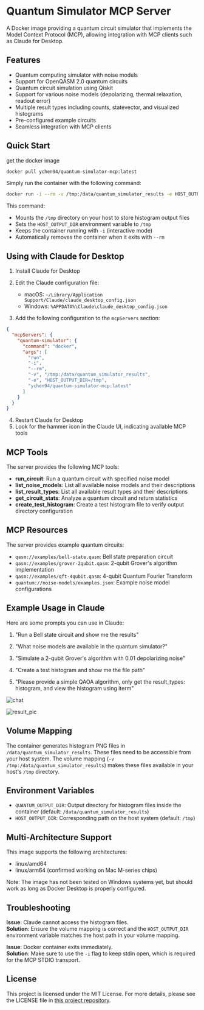 # Quantum Simulator MCP Server

A Docker image providing a quantum circuit simulator that implements the Model Context Protocol (MCP), allowing integration with MCP clients such as Claude for Desktop.



## Features

- Quantum computing simulator with noise models
- Support for OpenQASM 2.0 quantum circuits
- Quantum circuit simulation using Qiskit
- Support for various noise models (depolarizing, thermal relaxation, readout error)
- Multiple result types including counts, statevector, and visualized histograms
- Pre-configured example circuits
- Seamless integration with MCP clients

## Quick Start

get the docker image

```bash
docker pull ychen94/quantum-simulator-mcp:latest
```


Simply run the container with the following command:

```bash
docker run -i --rm -v /tmp:/data/quantum_simulator_results -e HOST_OUTPUT_DIR="/tmp" ychen94/quantum-simulator-mcp:latest
```

This command:
- Mounts the `/tmp` directory on your host to store histogram output files
- Sets the `HOST_OUTPUT_DIR` environment variable to `/tmp`
- Keeps the container running with `-i` (interactive mode)
- Automatically removes the container when it exits with `--rm`

## Using with Claude for Desktop

1. Install Claude for Desktop
2. Edit the Claude configuration file:
   - macOS: `~/Library/Application Support/Claude/claude_desktop_config.json`
   - Windows: `%APPDATA%\Claude\claude_desktop_config.json`

3. Add the following configuration to the `mcpServers` section:

```json
{
  "mcpServers": {
    "quantum-simulator": {
      "command": "docker",
      "args": [
        "run",
        "-i",
        "--rm",
        "-v", "/tmp:/data/quantum_simulator_results",
        "-e", "HOST_OUTPUT_DIR=/tmp",
        "ychen94/quantum-simulator-mcp:latest"
      ]
    }
  }
}
```

4. Restart Claude for Desktop
5. Look for the hammer icon in the Claude UI, indicating available MCP tools

## MCP Tools

The server provides the following MCP tools:

- **run_circuit**: Run a quantum circuit with specified noise model
- **list_noise_models**: List all available noise models and their descriptions
- **list_result_types**: List all available result types and their descriptions
- **get_circuit_stats**: Analyze a quantum circuit and return statistics
- **create_test_histogram**: Create a test histogram file to verify output directory configuration

## MCP Resources

The server provides example quantum circuits:

- `qasm://examples/bell-state.qasm`: Bell state preparation circuit
- `qasm://examples/grover-2qubit.qasm`: 2-qubit Grover's algorithm implementation
- `qasm://examples/qft-4qubit.qasm`: 4-qubit Quantum Fourier Transform
- `quantum://noise-models/examples.json`: Example noise model configurations

## Example Usage in Claude

Here are some prompts you can use in Claude:

1. "Run a Bell state circuit and show me the results"

2. "What noise models are available in the quantum simulator?"

3. "Simulate a 2-qubit Grover's algorithm with 0.01 depolarizing noise"

4. "Create a test histogram and show me the file path"

5. "Please provide a simple QAOA algorithm, only get the result_types: histogram, and view the histogram using iterm"

![chat](https://raw.githubusercontent.com/YuChenSSR/pics/master/imgs/2025-03-22/FHE8cIDqLRN36pOm.png)

![result_pic](https://raw.githubusercontent.com/YuChenSSR/pics/master/imgs/2025-03-22/OKD2nqE0aHYuWBan.png)


## Volume Mapping

The container generates histogram PNG files in `/data/quantum_simulator_results`. These files need to be accessible from your host system. The volume mapping (`-v /tmp:/data/quantum_simulator_results`) makes these files available in your host's `/tmp` directory.

## Environment Variables

- `QUANTUM_OUTPUT_DIR`: Output directory for histogram files inside the container (default: `/data/quantum_simulator_results`)
- `HOST_OUTPUT_DIR`: Corresponding path on the host system (default: `/tmp`)

## Multi-Architecture Support

This image supports the following architectures:
- linux/amd64
- linux/arm64 (confirmed working on Mac M-series chips)

Note: The image has not been tested on Windows systems yet, but should work as long as Docker Desktop is properly configured.

## Troubleshooting

**Issue**: Claude cannot access the histogram files.  
**Solution**: Ensure the volume mapping is correct and the `HOST_OUTPUT_DIR` environment variable matches the host path in your volume mapping.

**Issue**: Docker container exits immediately.  
**Solution**: Make sure to use the `-i` flag to keep stdin open, which is required for the MCP STDIO transport.

## License

This project is licensed under the MIT License. For more details, please see the LICENSE file in [this project repository](https://github.com/YuChenSSR/quantum-simulator-mcp).



